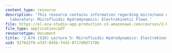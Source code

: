 ```yaml
---
content_type: resource
description: 'This resource contains information regarding micro/nano engineering
  laboratory: Microfluidic Hydrodynamics: Electrokinetic Flows '
file: https://ol-ocw-studio-app-production.s3.amazonaws.com/courses/2-674-micro-nano-engineering-laboratory-spring-2016/9276d2f8e7d7045bf4d28f17d0d71f8b_MIT2_647S16_Lec5Elctroknet.pdf
file_type: application/pdf
resourcetype: Document
title: '2.674 (S16) Lecture 5: Microfluidic Hydrodynamics: Electrokinetic Flows'
uid: 9276d2f8-e7d7-045b-f4d2-8f17d0d71f8b
---
```

